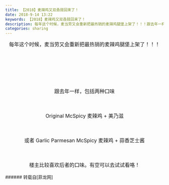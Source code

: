 ```yaml
---
title: 【2018】麦辣鸡又双叒叕回来了！
date: 2018-9-14 13:22
keywords: 【2018】麦辣鸡又双叒叕回来了！
description: 每年这个时候，麦当劳又会重新把最热销的麦辣鸡腿堡上架了！！！跟去年一样，包括两种口味Original McSpicy 麦辣鸡 + 美乃滋或者 Garlic Parmesan McSpicy 麦辣鸡 + 蒜香芝士酱楼主比较喜欢后者的口味。有空可以去试试看咯！
categories: sharing
---
```

<td class="t_f" id="postmessage_1789801">

<div align="center"><font size="3">每年这个时候，麦当劳又会重新把最热销的麦辣鸡腿堡上架了！！！</font></div><br/>
<div align="center"><font size="3"><br/>
</font></div><br/>
<br/>
<div align="center"><font size="3"><img alt="" border="0" class="zoom" data-cf-modified-04370474bafa46d4dd198428-="" file="https://scontent.fmnl4-3.fna.fbcdn.net/v/t1.0-9/41650093_1941225922593325_7457026466761408512_n.jpg?_nc_cat=0&amp;oh=32553273dbdc1ec04c694255e6c37211&amp;oe=5C24AED0" id="aimg_R2Qos" lazyloadthumb="1" onclick="" onmouseover="" src="https://scontent.fmnl4-3.fna.fbcdn.net/v/t1.0-9/41650093_1941225922593325_7457026466761408512_n.jpg?_nc_cat=0&amp;oh=32553273dbdc1ec04c694255e6c37211&amp;oe=5C24AED0"/></font></div><br/>
<div align="center"><font size="3"><br/>
</font></div><br/>
<div align="center"><font size="3">跟去年一样，包括两种口味</font></div><br/>
<div align="center"><font size="3"><br/>
</font></div><br/>
<div align="center"><font size="3">Original McSpicy </font><font size="3">麦辣鸡 + 美乃滋</font></div><br/>
<div align="center"><font size="3"><br/>
</font></div><br/>
<div align="center"><font size="3">或者 Garlic Parmesan</font><font size="3"> McSpicy </font><font size="3">麦辣鸡 + </font><font size="3">蒜香芝士酱</font></div><br/>
<div align="center"><font size="3"><br/>
</font></div><br/>
<div align="center"><font size="3">楼主比较喜欢后者的口味。有空可以去试试看咯！</font></div><br/>
</td>
###### 转载自[菲龙网]